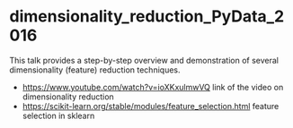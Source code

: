 # dimensionality_reduction_PyData_2016
This talk provides a step-by-step overview and demonstration of several dimensionality (feature) reduction techniques.

* https://www.youtube.com/watch?v=ioXKxulmwVQ link of the video on dimensionality reduction
* https://scikit-learn.org/stable/modules/feature_selection.html feature selection in sklearn
